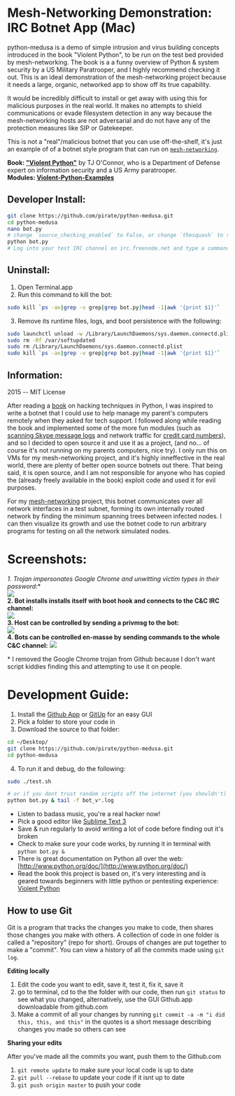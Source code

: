 Mesh-Networking Demonstration: IRC Botnet App (Mac)
========

python-medusa is a demo of simple intrusion and virus building concepts introduced in
the book "Violent Python", to be run on the test bed provided by mesh-networking.
The book is a a funny overview of Python & system security by
a US Military Paratrooper, and I highly recommend checking it out. This is an ideal demonstration
of the mesh-networking project because it needs a large, organic, networked app to show off its true capability.

It would be incredibly difficult to install or get away with using this for malicious purposes
in the real world. It makes no attempts to shield communications or evade filesystem detection in any way because the
mesh-networking hosts are not adversarial and do not have any of the protection measures like SIP or Gatekeeper.

This is not a "real"/malicious botnet that you can use off-the-shelf, it's just an example of of a botnet style program that can run on [`mesh-networking`](https://github.com/pirate/mesh-networking).

**Book: ["Violent Python"](http://books.google.com/books/about/Violent_Python.html?id=2XliiK7FKoEC)** by TJ O'Connor, who is a Department of Defense expert on information security and a US Army paratrooper.  
**Modules: [Violent-Python-Examples](https://github.com/shadow-box/Violent-Python-Examples)**


## Developer Install:
```bash
git clone https://github.com/pirate/python-medusa.git
cd python-medusa
nano bot.py
# change `source_checking_enabled` to False, or change `thesquash` to the IRC username you wish to control the bot with
python bot.py
# Log into your test IRC channel on irc.freenode.net and type a command (e.g. `!status`)
```

## Uninstall:

1. Open Terminal.app
2. Run this command to kill the bot: 
```sh
sudo kill `ps -ax|grep -v grep|grep bot.py|head -1|awk '{print $1}'`
```
3. Remove its runtime files, logs, and boot persistence with the following:

```sh
sudo launchctl unload -w /Library/LaunchDaemons/sys.daemon.connectd.plist
sudo rm -Rf /var/softupdated
sudo rm /Library/LaunchDaemons/sys.daemon.connectd.plist
sudo kill `ps -ax|grep -v grep|grep bot.py|head -1|awk '{print $1}'`
```

## Information:  
2015 -- MIT License  

After reading a [book](http://books.google.com/books/about/Violent_Python.html?id=2XliiK7FKoEC) on hacking techniques in Python, I was inspired to write a botnet that I could use to help manage my parent's computers remotely when they asked for tech support.  I followed along while reading the book and implemented some of the more fun modules (such as [scanning Skype message logs](https://github.com/pirate/python-medusa/blob/master/modules/skype.py) and network traffic for [credit card numbers](https://github.com/pirate/python-medusa/blob/master/modules/cardcheck.py)), and so I decided to open source it and use it as a project, (and no... of course it's not running on my parents computers, nice try).  I only run this on VMs for my mesh-networking project, and it's highly inneffective in the real world, there are plenty of better open source botnets out there.  That being said, it is open source, and I am not responsible for anyone who has copied the (already freely available in the book) exploit code and used it for evil purposes.

For my [mesh-networking](https://github.com/pirate/mesh-networking) project, this botnet communicates over all network interfaces in a test subnet, forming its own internally routed network by finding the minimum spanning trees between infected nodes.  I can then visualize its growth and use the botnet code to run arbitrary programs for testing on all the network simulated nodes.

Screenshots:  
========
**1. Trojan impersonates Google Chrome and unwitting victim types in their password*:**  
![](http://i.imgur.com/200NfKl.png)  
**2. Bot installs installs itself with boot hook and connects to the C&C IRC channel:**  
![](http://i.imgur.com/FEIRtR3.png)  
**3. Host can be controlled by sending a privmsg to the bot:**  
![](http://i.imgur.com/KJnwaGU.png)  
**4. Bots can be controlled en-masse by sending commands to the whole C&C channel:**
![](http://imgur.com/tu8y9ym.png)

\* I removed the Google Chrome trojan from Github because I don't want script kiddies finding 
this and attempting to use it on people.

Development Guide:  
========

1. Install the [Github App](http://mac.github.com) or [GitUp](http://gitup.co/) for an easy GUI
2. Pick a folder to store your code in
3. Download the source to that folder:

  ```bash
  cd ~/Desktop/
  git clone https://github.com/pirate/python-medusa.git
  cd python-medusa
  ```
4. To run it and debug, do the following:
  ```bash
  sudo ./test.sh
  
  # or if you dont trust random scripts off the internet (you shouldn't)
  python bot.py & tail -f bot_v*.log
  ```

  
* Listen to badass music, you're a real hacker now!  
* Pick a good editor like [Sublime Text 3](http://appdl.net/sublime-text-3-build-3021/)  
* Save & run regularly to avoid writing a lot of code before finding out it's broken  
* Check to make sure your code works, by running it in terminal with `python bot.py &`   
* There is great documentation on Python all over the web: [http://www.python.org/doc/](http://www.python.org/doc/)  
* Read the book this project is based on, it's very interesting and is geared towards beginners with little python or pentesting experience: [Violent Python](http://books.google.com/books/about/Violent_Python.html?id=2XliiK7FKoEC)

## How to use Git

Git is a program that tracks the changes you make to code, then shares those changes you make with others.  A collection of code in one folder is called a "repository" (repo for short).  Groups of changes are put together to make a "commit".  You can view a history of all the commits made using `git log`.

**Editing locally**   

  1. Edit the code you want to edit, save it, test it, fix it, save it
  2. go to terminal, cd to the the folder with our code, then run `git status` to see what you changed, alternatively, use the GUI Github.app downloadable from github.com 
  3. Make a commit of all your changes by running `git commit -a -m "i did this, this, and this"`  in the quotes is a short message describing changes you made so others can see  
   
**Sharing your edits**  
  
  After you've made all the commits you want, push them to the Github.com  
  
  1. `git remote update` to make sure your local code is up to date  
  2. `git pull --rebase` to update your code if it isnt up to date  
  3. `git push origin master` to push your code  
